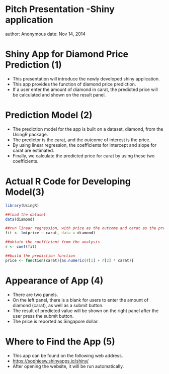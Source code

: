 Pitch Presentation -Shiny application
========================================================
author: Anonymous
date: Nov 14, 2014

Shiny App for Diamond Price Prediction (1)
========================================================

- This presentation will introduce the newly developed shiny application.
- This app provides the function of diamond price prediction.
- If a user enter the amount of diamond in carat, the predicted price will be calculated and shown on the result panel.


Prediction Model (2)
========================================================

- The prediction model for the app is built on a dataset, diamond, from the UsingR package.
- The predictor is the carat, and the outcome of interest is the price.
- By using linear regression, the coefficients for intercept and slope for carat are estimated.
- Finally, we calculate the predicted price for carat by using these two coefficients.

Actual R Code for Developing Model(3)
========================================================


```r
library(UsingR)

##load the dataset
data(diamond)

##run linear regression, with price as the outcome and carat as the predictor
fit <- lm(price ~ carat, data = diamond)

##obtain the coefficient from the analysis
r <- coef(fit)

##build the prediction function
price <- function(carat){as.numeric(r[1] + r[2] * carat)}
```

Appearance of App (4)
========================================================

- There are two panels.
- On the left panel, there is a blank for users to enter the amount of diamond (carat), as well as a submit button.
- The result of predicted value will be shown on the right panel after the user press the submit button.
- The price is reported as Singapore dollar.

Where to Find the App (5)
========================================================
- This app can be found on the following web address.
- https://sophiesw.shinyapps.io/shiny/
- After opening the website, it will be run automatically.
